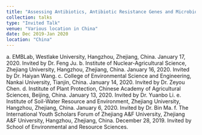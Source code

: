 ```yaml
---
title: "Assessing Antibiotics, Antibiotic Resistance Genes and Microbiome in Lettuce and Food Safety Related Consumer Preference"
collection: talks
type: "Invited Talk"
venue: "Various location in China"
date: Dec 2019-Jan 2020
location: "China"
---
```

a.	EMBLab, Westlake University, Hangzhou, Zhejiang, China. January 17, 2020. Invited by Dr. Feng Ju.
b.	Institute of Nuclear-Agricultural Science, Zhejiang University, Hangzhou, Zhejiang, China. January 16, 2020. Invited by Dr. Haiyan Wang.
c.	College of Environmental Science and Engineering, Nankai University, Tianjin, China. January 14, 2020. Invited by Dr. Zeyou Chen.
d.	Institute of Plant Protection, Chinese Academy of Agricultural Sciences, Beijing, China. January 13, 2020. Invited by Dr. Yuanbo Li.
e.	Institute of Soil-Water Resource and Environment, Zhejiang University, Hangzhou, Zhejiang, China. January 6, 2020. Invited by Dr. Bin Ma.
f.	The International Youth Scholars Forum of Zhejiang A&F University, Zhejiang A&F University, Hangzhou, Zhejiang, China. December 28, 2019. Invited by School of Environmental and Resource Sciences. 
